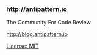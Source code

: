### http://antipattern.io

The Community For Code Review

http://blog.antipattern.io

[License: MIT](lincense)
